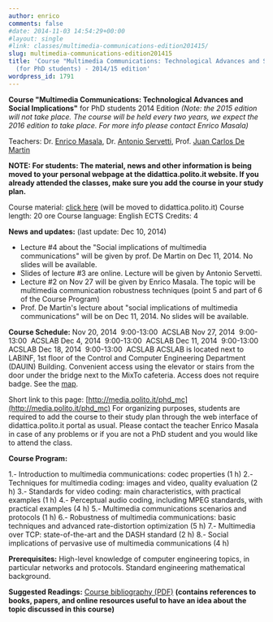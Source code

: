 ```yaml
---
author: enrico
comments: false
#date: 2014-11-03 14:54:29+00:00
#layout: single
#link: classes/multimedia-communications-edition201415/
slug: multimedia-communications-edition201415
title: 'Course "Multimedia Communications: Technological Advances and Social Implications"
  (for PhD students) - 2014/15 edition'
wordpress_id: 1791
---
```


**Course "Multimedia Communications: Technological Advances and Social Implications"**
for PhD students
2014 Edition
_(Note: the 2015 edition will not take place. The course will be held every two years, we expect the 2016 edition to take place. For more info please contact Enrico Masala)_

Teachers: Dr. [Enrico Masala]({{site.baseurl}}/people/masala), Dr. [Antonio Servetti]({{site.baseurl}}/people/servetti), Prof. [Juan Carlos De Martin]({{site.baseurl}}/people/juan-carlos-de-martin)

**NOTE: For students: The material, news and other information is being moved to your personal webpage at the didattica.polito.it website. If you already attended the classes, make sure you add the course in your study plan.**

Course material: [click here](http://media.polito.it/protected/phd_mc2014) (will be moved to didattica.polito.it)
Course length: 20 ore
Course language: English
ECTS Credits: 4

**News and updates:**
(last update: Dec 10, 2014)
- Lecture #4 about the "Social implications of multimedia communications" will be given by prof. De Martin on Dec 11, 2014. No slides will be available.
- Slides of lecture #3 are online. Lecture will be given by Antonio Servetti.
- Lecture #2 on Nov 27 will be given by Enrico Masala. The topic will be multimedia communication robustness techniques (point 5 and part of 6 of the Course Program)
- Prof. De Martin's lecture about "social implications of multimedia communications" will be on Dec 11, 2014. No slides will be available.

**Course Schedule:**
Nov 20, 2014  9:00-13:00  ACSLAB
Nov 27, 2014  9:00-13:00  ACSLAB
Dec 4, 2014  9:00-13:00  ACSLAB
Dec 11, 2014  9:00-13:00  ACSLAB
Dec 18, 2014  9:00-13:00  ACSLAB
ACSLAB is located next to LABINF, 1st floor of the Control and Computer Engineering Department (DAUIN) Building. Convenient access using the elevator or stairs from the door under the bridge next to the MixTo cafeteria. Access does not require badge. See the [map]({{site.baseurl}}/res/2014/11/ACSLAB_location.jpg).

Short link to this page: [http://media.polito.it/phd_mc](http://media.polito.it/phd_mc)
For organizing purposes, students are required to add the course to their study plan through the web interface of didattica.polito.it portal as usual. Please contact the teacher Enrico Masala in case of any problems or if you are not a PhD student and you would like to attend the class.



**Course Program:**

1.- Introduction to multimedia communications: codec properties (1 h)
2.- Techniques for multimedia coding: images and video, quality evaluation (2 h)
3.- Standards for video coding: main characteristics, with practical examples (1 h)
4.- Perceptual audio coding, including MPEG standards, with practical examples (4 h)
5.- Multimedia communications scenarios and protocols (1 h)
6.- Robustness of multimedia communications: basic techniques and advanced rate-distortion optimization (5 h)
7.- Multimedia over TCP: state-of-the-art and the DASH standard (2 h)
8.- Social implications of pervasive use of multimedia communications (4 h)

**Prerequisites:**
High-level knowledge of computer engineering topics, in particular networks and protocols. Standard engineering mathematical background.

**Suggested Readings:**
[Course bibliography (PDF)]({{site.baseurl}}/res/2014/11/bibliography_2014_v1.1.pdf)
**(contains references to books, papers, and online resources useful to have an idea about the topic discussed in this course)**




